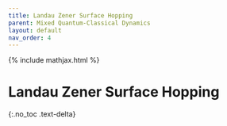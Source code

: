 ```yaml
---
title: Landau Zener Surface Hopping
parent: Mixed Quantum-Classical Dynamics
layout: default
nav_order: 4
---
```

{% include mathjax.html %}

# Landau Zener Surface Hopping<!--\label{sec:landau_zener}-->

{:.no_toc .text-delta}
